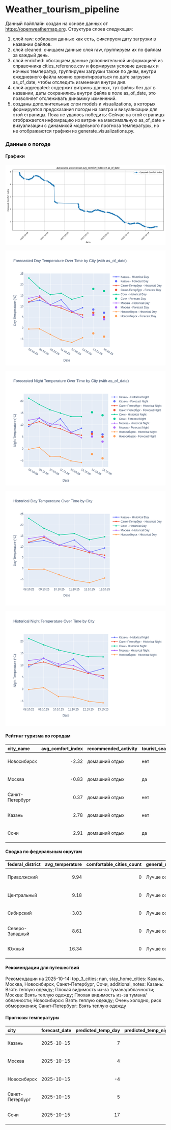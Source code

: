 # Weather_tourism_pipeline
Данный пайплайн создан на основе данных от https://openweathermap.org.
Структура слоев следующая:
  1) слой raw: 
  собираем данные как есть, фиксируем дату загрузки в названии файлов.
  2) слой cleaned:
  очищаем данные слоя raw, группируем их по файлам за каждый день.
  3) слой enriched:
  обогащаем данные дополнительной информацией из справочника cities_reference.csv и формируем условие дневных и ночных температур,
  группируем загрузки также по дням, внутри ежедневного файла можно ориентироваться по дате загрузки as_of_date, чтобы отследить изменения внутри дня.
  4) слой aggregated:
   содержит витрины данных, тут файлы без дат в названии, даты сохранились внутри файла в поле as_of_date, это позволняет отслеживать динамику изменений.
  6) созданы дополнительные слои models и visualizations, в которых формируется предсказания погоды на завтра и визуализации для этой страницы.
  Пока не удалось победить: Сейчас на этой страницы отображается инфомрацию из витрин на максимальную as_of_date + визуализации с динамикой модельного прогноза температуры, 
  но не отображаются графики из generate_visualizations.py.
<!-- WEATHER DATA START -->
### Данные о погоде

#### Графики
![Comfort Index Trend](data/visualizations/comfort_index_trend.png)

![Forecasted Day Temperature](data/visualizations/forecasted_day_temperature.png)

![Forecasted Night Temperature](data/visualizations/forecasted_night_temperature.png)

![Historical Day Temperature](data/visualizations/historical_day_temperature.png)

![Historical Night Temperature](data/visualizations/historical_night_temperature.png)

#### Рейтинг туризма по городам
| city_name       |   avg_comfort_index | recommended_activity   | tourist_season_match   | tourism_season   | tour_recommendation       | as_of_date          |
|:----------------|--------------------:|:-----------------------|:-----------------------|:-----------------|:--------------------------|:--------------------|
| Новосибирск     |               -2.32 | домашний отдых         | нет                    | Июнь-Август      | домашний отдых вне сезона | 2025-10-14 13:44:00 |
| Москва          |               -0.83 | домашний отдых         | да                     | Круглогодично    | домашний отдых в сезон    | 2025-10-14 13:44:00 |
| Санкт-Петербург |                0.37 | домашний отдых         | нет                    | Май-Сентябрь     | домашний отдых вне сезона | 2025-10-14 13:44:00 |
| Казань          |                2.78 | домашний отдых         | нет                    | Май-Сентябрь     | домашний отдых вне сезона | 2025-10-14 13:44:00 |
| Сочи            |                2.91 | домашний отдых         | да                     | Май-Октябрь      | домашний отдых в сезон    | 2025-10-14 13:44:00 |

#### Сводка по федеральным округам
| federal_district   |   avg_temperature |   comfortable_cities_count | general_recommendation   | as_of_date          |
|:-------------------|------------------:|---------------------------:|:-------------------------|:--------------------|
| Приволжский        |              9.94 |                          0 | Лучше остаться дома      | 2025-10-14 13:44:00 |
| Центральный        |              9.18 |                          0 | Лучше остаться дома      | 2025-10-14 13:44:00 |
| Сибирский          |             -3.03 |                          0 | Лучше остаться дома      | 2025-10-14 13:44:00 |
| Северо-Западный    |              8.61 |                          0 | Лучше остаться дома      | 2025-10-14 13:44:00 |
| Южный              |             16.34 |                          0 | Лучше остаться дома      | 2025-10-14 13:44:00 |

#### Рекомендации для путешествий
Рекомендации на 2025-10-14: top_3_cities: nan, stay_home_cities: Казань, Москва, Новосибирск, Санкт-Петербург, Сочи, additional_notes: Казань: Взять теплую одежду; Плохая видимость из-за тумана/облачности; Москва: Взять теплую одежду; Плохая видимость из-за тумана/облачности; Новосибирск: Взять теплую одежду; Очень холодно, риск обморожения; Санкт-Петербург: Взять теплую одежду

#### Прогнозы температуры
| city            | forecast_date   |   predicted_temp_day |   predicted_temp_night | model_type       | as_of_date          |
|:----------------|:----------------|---------------------:|-----------------------:|:-----------------|:--------------------|
| Казань          | 2025-10-15      |                    7 |                      6 | LinearRegression | 2025-10-14 13:44:31 |
| Москва          | 2025-10-15      |                    4 |                      3 | LinearRegression | 2025-10-14 13:44:31 |
| Новосибирск     | 2025-10-15      |                   -4 |                     -4 | LinearRegression | 2025-10-14 13:44:31 |
| Санкт-Петербург | 2025-10-15      |                    5 |                      5 | LinearRegression | 2025-10-14 13:44:31 |
| Сочи            | 2025-10-15      |                   17 |                     14 | LinearRegression | 2025-10-14 13:44:31 |


<!-- WEATHER DATA END -->
